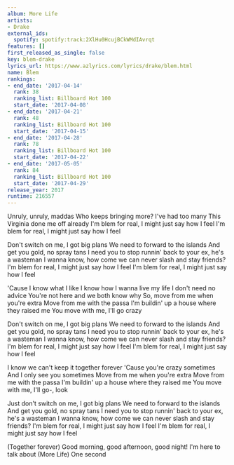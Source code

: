 ```yaml
---
album: More Life
artists:
- Drake
external_ids:
  spotify: spotify:track:2XlHu0HcujBCkWMdIAvrqt
features: []
first_released_as_single: false
key: blem-drake
lyrics_url: https://www.azlyrics.com/lyrics/drake/blem.html
name: Blem
rankings:
- end_date: '2017-04-14'
  rank: 38
  ranking_list: Billboard Hot 100
  start_date: '2017-04-08'
- end_date: '2017-04-21'
  rank: 48
  ranking_list: Billboard Hot 100
  start_date: '2017-04-15'
- end_date: '2017-04-28'
  rank: 78
  ranking_list: Billboard Hot 100
  start_date: '2017-04-22'
- end_date: '2017-05-05'
  rank: 84
  ranking_list: Billboard Hot 100
  start_date: '2017-04-29'
release_year: 2017
runtime: 216557
---
```

Unruly, unruly, maddas
Who keeps bringing more? I've had too many
This Virginia done me off already
I'm blem for real, I might just say how I feel
I'm blem for real, I might just say how I feel

Don't switch on me, I got big plans
We need to forward to the islands
And get you gold, no spray tans
I need you to stop runnin' back to your ex, he's a wasteman
I wanna know, how come we can never slash and stay friends?
I'm blem for real, I might just say how I feel
I'm blem for real, I might just say how I feel

'Cause I know what I like
I know how I wanna live my life
I don't need no advice
You're not here and we both know why
So, move from me when you're extra
Move from me with the passa
I'm buildin' up a house where they raised me
You move with me, I'll go crazy

Don't switch on me, I got big plans
We need to forward to the islands
And get you gold, no spray tans
I need you to stop runnin' back to your ex, he's a wasteman
I wanna know, how come we can never slash and stay friends?
I'm blem for real, I might just say how I feel
I'm blem for real, I might just say how I feel

I know we can't keep it together forever
'Cause you're crazy sometimes
And I only see you sometimes
Move from me when you're extra
Move from me with the passa
I'm buildin' up a house where they raised me
You move with me, I'll go-, look

Just don't switch on me, I got big plans
We need to forward to the islands
And get you gold, no spray tans
I need you to stop runnin' back to your ex, he's a wasteman
I wanna know, how come we can never slash and stay friends?
I'm blem for real, I might just say how I feel
I'm blem for real, I might just say how I feel


(Together forever)
Good morning, good afternoon, good night!
I'm here to talk about (More Life)
One second
